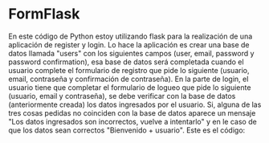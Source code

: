 # FormFlask
En este código de Python estoy utilizando flask para la realización de una aplicación de register y login. Lo hace la aplicación es crear una base de datos llamada "users" con los siguientes campos (user, email, password y password confirmation), esa base de datos será completada cuando el usuario complete el formulario de registro que pide lo siguiente (usuario, email, contraseña y confirmación de contraseña).
En la parte de login, el usuario tiene que completar el formulario de logueo que pide lo siguiente (usuario, email y contraseña), se debe verificar con la base de datos (anteriormente creada) los datos ingresados por el usuario. Si, alguna de las tres cosas pedidas no coinciden con la base de datos aparece un mensaje "Los datos ingresados son incorrectos, vuelve a intentarlo" y en le caso de que los datos sean correctos "Bienvenido + usuario".
Este es el código:
